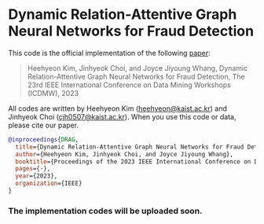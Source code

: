 # Dynamic Relation-Attentive Graph Neural Networks for Fraud Detection
This code is the official implementation of the following [paper](https://arxiv.org/abs/...):

> Heehyeon Kim, Jinhyeok Choi, and Joyce Jiyoung Whang, Dynamic Relation-Attentive Graph Neural Networks for Fraud Detection, The 23rd IEEE International Conference on Data Mining Workshops (ICDMW), 2023

All codes are written by Heehyeon Kim (heehyeon@kaist.ac.kr) and Jinhyeok Choi (cjh0507@kaist.ac.kr). When you use this code or data, please cite our paper.
```bibtex
@inproceedings{DRAG,
  title={Dynamic Relation-Attentive Graph Neural Networks for Fraud Detection},
  author={Heehyeon Kim, Jinhyeok Choi, and Joyce Jiyoung Whang},
  booktitle={Proceedings of the 2023 IEEE International Conference on Data Mining Workshops (ICDMW)},
  pages={-},
  year={2023},
  organization={IEEE}
}
```

### The implementation codes will be uploaded soon.
